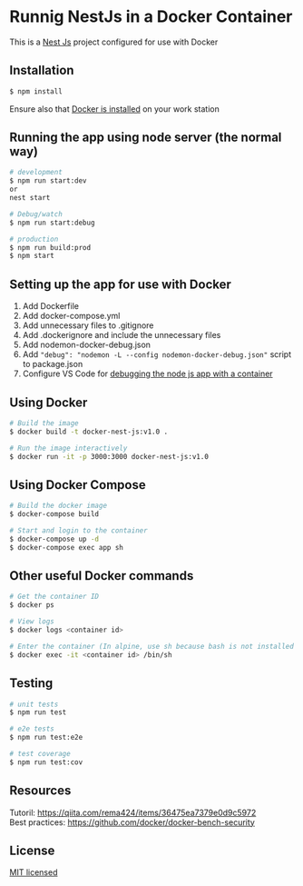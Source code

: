 # Runnig NestJs in a Docker Container

This is a [Nest Js](https://github.com/nestjs/nest) project configured for use with Docker

## Installation

```bash
$ npm install
```
Ensure also that [Docker is installed](https://docs.docker.com/engine/install) on your work station


## Running the app using node server (the normal way)

```bash
# development
$ npm run start:dev
or
nest start

# Debug/watch
$ npm run start:debug

# production
$ npm run build:prod
$ npm start
```

## Setting up the app for use with Docker
1. Add Dockerfile
2. Add docker-compose.yml
3. Add unnecessary files to .gitignore
4. Add .dockerignore and include the unnecessary files
5. Add nodemon-docker-debug.json
6. Add ```"debug": "nodemon -L --config nodemon-docker-debug.json"``` script to package.json
7. Configure VS Code for [debugging the node js app with a container](https://code.visualstudio.com/docs/containers/debug-node)


## Using Docker
```sh
# Build the image
$ docker build -t docker-nest-js:v1.0 .

# Run the image interactively
$ docker run -it -p 3000:3000 docker-nest-js:v1.0
```


## Using Docker Compose
```sh
# Build the docker image
$ docker-compose build

# Start and login to the container
$ docker-compose up -d
$ docker-compose exec app sh
```

## Other useful Docker commands
```sh
# Get the container ID
$ docker ps

# View logs
$ docker logs <container id>

# Enter the container (In alpine, use sh because bash is not installed by default)
$ docker exec -it <container id> /bin/sh
```

## Testing

```bash
# unit tests
$ npm run test

# e2e tests
$ npm run test:e2e

# test coverage
$ npm run test:cov
```

## Resources
Tutoril: https://qiita.com/rema424/items/36475ea7379e0d9c5972  
Best practices: https://github.com/docker/docker-bench-security


## License
[MIT licensed](LICENSE)
